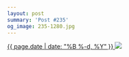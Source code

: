 ```yaml
---
layout: post
summary: 'Post #235'
og_image: 235-1280.jpg
---
```


<p>
 <time>
  <a href="/235">
   {{ page.date | date: "%B %-d, %Y" }}
  </a>
 </time>
 <a href="/235">
  <img data-taken="12/2/2013" sizes="(min-width: 700px) 50vw, calc(100vw - 2rem)" src="{{ site.assets_url }}/235-640.jpg" srcset="{{ site.assets_url }}/235-1280.jpg 1280w, {{ site.assets_url }}/235-960.jpg 960w, {{ site.assets_url }}/235-640.jpg 640w, {{ site.assets_url }}/235-320.jpg 320w"/>
 </a>
</p>
